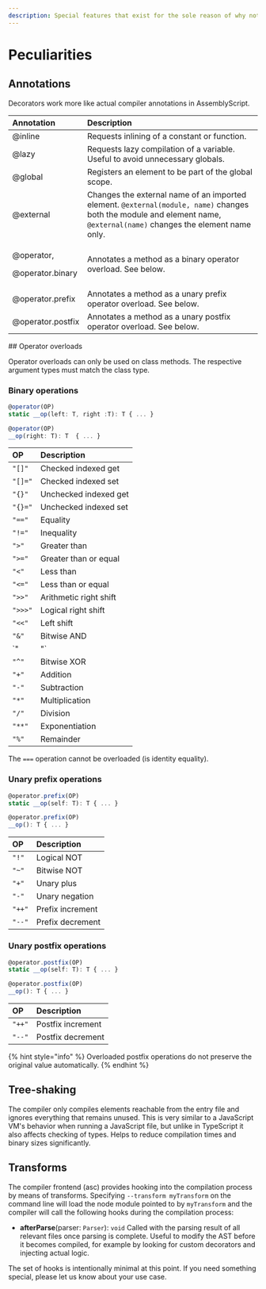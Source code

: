 ```yaml
---
description: Special features that exist for the sole reason of why not.
---
```


# Peculiarities

## Annotations

Decorators work more like actual compiler annotations in AssemblyScript.

<table>
  <thead>
    <tr>
      <th style="text-align:left">Annotation</th>
      <th style="text-align:left">Description</th>
    </tr>
  </thead>
  <tbody>
    <tr>
      <td style="text-align:left">@inline</td>
      <td style="text-align:left">Requests inlining of a constant or function.</td>
    </tr>
    <tr>
      <td style="text-align:left">@lazy</td>
      <td style="text-align:left">Requests lazy compilation of a variable. Useful to avoid unnecessary globals.</td>
    </tr>
    <tr>
      <td style="text-align:left">@global</td>
      <td style="text-align:left">Registers an element to be part of the global scope.</td>
    </tr>
    <tr>
      <td style="text-align:left">@external</td>
      <td style="text-align:left">Changes the external name of an imported element. <code>@external(module, name)</code> changes
        both the module and element name, <code>@external(name)</code> changes the
        element name only.</td>
    </tr>
    <tr>
      <td style="text-align:left">
        <p>@operator,</p>
        <p>@operator.binary</p>
      </td>
      <td style="text-align:left">Annotates a method as a binary operator overload. See below.</td>
    </tr>
    <tr>
      <td style="text-align:left">@operator.prefix</td>
      <td style="text-align:left">Annotates a method as a unary prefix operator overload. See below.</td>
    </tr>
    <tr>
      <td style="text-align:left">@operator.postfix</td>
      <td style="text-align:left">Annotates a method as a unary postfix operator overload. See below.</td>
    </tr>
  </tbody>
</table>## Operator overloads

Operator overloads can only be used on class methods. The respective argument types must match the class type.

### Binary operations

```typescript
@operator(OP)
static __op(left: T, right :T): T { ... }

@operator(OP)
__op(right: T): T  { ... }
```

| OP | Description |
| :--- | :--- |
| `"[]"` | Checked indexed get |
| `"[]="` | Checked indexed set |
| `"{}"` | Unchecked indexed get |
| `"{}="` | Unchecked indexed set |
| `"=="` | Equality |
| `"!="` | Inequality |
| `">"` | Greater than |
| `">="` | Greater than or equal |
| `"<"` | Less than |
| `"<="` | Less than or equal |
| `">>"` | Arithmetic right shift |
| `">>>"` | Logical right shift |
| `"<<"` | Left shift |
| `"&"` | Bitwise AND |
| `"|"` | Bitwise OR |
| `"^"` | Bitwise XOR |
| `"+"` | Addition |
| `"-"` | Subtraction |
| `"*"` | Multiplication |
| `"/"` | Division |
| `"**"` | Exponentiation |
| `"%"` | Remainder |

The `===` operation cannot be overloaded \(is identity equality\).

### Unary prefix operations

```typescript
@operator.prefix(OP)
static __op(self: T): T { ... }

@operator.prefix(OP)
__op(): T { ... }
```

| OP | Description |
| :--- | :--- |
| `"!"` | Logical NOT |
| `"~"` | Bitwise NOT |
| `"+"` | Unary plus |
| `"-"` | Unary negation |
| `"++"` | Prefix increment |
| `"--"` | Prefix decrement |

### Unary postfix operations

```typescript
@operator.postfix(OP)
static __op(self: T): T { ... }

@operator.postfix(OP)
__op(): T { ... }
```

| OP | Description |
| :--- | :--- |
| `"++"` | Postfix increment |
| `"--"` | Postfix decrement |

{% hint style="info" %}
Overloaded postfix operations do not preserve the original value automatically.
{% endhint %}

## Tree-shaking

The compiler only compiles elements reachable from the entry file and ignores everything that remains unused. This is very similar to a JavaScript VM's behavior when running a JavaScript file, but unlike in TypeScript it also affects checking of types. Helps to reduce compilation times and binary sizes significantly.

## Transforms

The compiler frontend \(asc\) provides hooking into the compilation process by means of transforms. Specifying `--transform myTransform` on the command line will load the node module pointed to by `myTransform` and the compiler will call the following hooks during the compilation process:

* **afterParse**\(parser: `Parser`\): `void` Called with the parsing result of all relevant files once parsing is complete. Useful to modify the AST before it becomes compiled, for example by looking for custom decorators and injecting actual logic.

The set of hooks is intentionally minimal at this point. If you need something special, please let us know about your use case.

